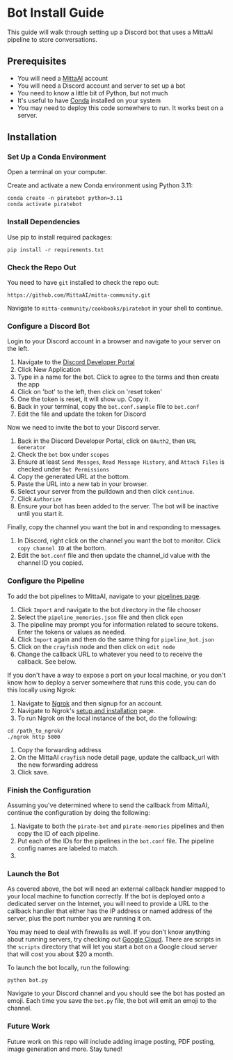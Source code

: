 # Bot Install Guide
This guide will walk through setting up a Discord bot that uses a MittaAI pipeline to store conversations.

## Prerequisites
- You will need a [MittaAI](https://mitta.ai) account
- You will need a Discord account and server to set up a bot
- You need to know a little bit of Python, but not much
- It's useful to have [Conda](https://docs.conda.io/projects/conda/en/latest/user-guide/install/index.html) installed on your system
- You may need to deploy this code somewhere to run. It works best on a server.

## Installation
### Set Up a Conda Environment
Open a terminal on your computer.

Create and activate a new Conda environment using Python 3.11:
```
conda create -n piratebot python=3.11
conda activate piratebot
```

### Install Dependencies
Use pip to install required packages:
```
pip install -r requirements.txt
```

### Check the Repo Out
You need to have `git` installed to check the repo out:

```
https://github.com/MittaAI/mitta-community.git
```

Navigate to `mitta-community/cookbooks/piratebot` in your shell to continue.

### Configure a Discord Bot
Login to your Discord account in a browser and navigate to your server on the left.

1. Navigate to the [Discord Developer Portal](https://discord.com/developers/applications)
1. Click New Application
1. Type in a name for the bot. Click to agree to the terms and then create the app
1. Click on 'bot' to the left, then click on 'reset token'
1. One the token is reset, it will show up. Copy it.
1. Back in your terminal, copy the `bot.conf.sample` file to `bot.conf`
1. Edit the file and update the token for Discord

Now we need to invite the bot to your Discord server.

1. Back in the Discord Developer Portal, click on `OAuth2`, then `URL Generator`
1. Check the `bot` box under `scopes`
1. Ensure at least `Send Messges`, `Read Message History`, and `Attach Files` is checked under `Bot Permissions`
1. Copy the generated URL at the bottom.
1. Paste the URL into a new tab in your browser.
1. Select your server from the pulldown and then click `continue`.
1. Click `Authorize`
1. Ensure your bot has been added to the server. The bot will be inactive until you start it.

Finally, copy the channel you want the bot in and responding to messages.

1. In Discord, right click on the channel you want the bot to monitor. Click `copy channel ID` at the bottom.
1. Edit the `bot.conf` file and then update the channel_id value with the channel ID you copied.

### Configure the Pipeline
To add the bot pipelines to MittaAI, navigate to your [pipelines page](https://mitta.ai/pipelines).

1. Click `Import` and navigate to the bot directory in the file chooser
1. Select the `pipeline_memories.json` file and then click `open`
1. The pipeline may prompt you for information related to secure tokens. Enter the tokens or values as needed.
1. Click `Import` again and then do the same thing for `pipeline_bot.json`
1. Click on the `crayfish` node and then click on `edit node`
1. Change the callback URL to whatever you need to to receive the callback. See below.

If you don't have a way to expose a port on your local machine, or you don't know how to deploy a server somewhere that runs this code, you can do this locally using Ngrok:

1. Navigate to [Ngrok](https://ngrok.io) and then signup for an account.
1. Navigate to Ngrok's [setup and installation](https://dashboard.ngrok.com/get-started/setup) page.
1. To run Ngrok on the local instance of the bot, do the following:

```
cd /path_to_ngrok/
./ngrok http 5000
```

1. Copy the forwarding address
1. On the MittaAI `crayfish` node detail page, update the callback_url with the new forwarding address
1. Click save.

### Finish the Configuration
Assuming you've determined where to send the callback from MittaAI, continue the configuration by doing the following:

1. Navigate to both the `pirate-bot` and `pirate-memories` pipelines and then copy the ID of each pipeline.
1. Put each of the IDs for the pipelines in the `bot.conf` file. The pipeline config names are labeled to match.
1. 

### Launch the Bot
As covered above, the bot will need an external callback handler mapped to your local machine to function correctly. If the bot is deployed onto a dedicated server on the Internet, you will need to provide a URL to the callback handler that either has the IP address or named address of the server, plus the port number you are running it on.

You may need to deal with firewalls as well. If you don't know anything about running servers, try checking out [Google Cloud](https://cloud.google.com/). There are scripts in the `scripts` directory that will let you start a bot on a Google cloud server that will cost you about $20 a month.

To launch the bot locally, run the following:

```
python bot.py
```

Navigate to your Discord channel and you should see the bot has posted an emoji. Each time you save the `bot.py` file, the bot will emit an emoji to the channel.

### Future Work
Future work on this repo will include adding image posting, PDF posting, image generation and more. Stay tuned!